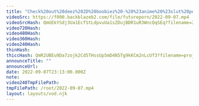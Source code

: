 ```yaml
---
title: "Check%20out%20deez%202D%20boobiez%20-%20%23anime%20%23slut%20person"
videoSrc: https://f000.backblazeb2.com/file/futureporn/2022-09-07.mp4
videoSrcHash: QmUEkYSdj3Ua1EcfStLdpvuUa1sZDujBDR1uR3WncQqSEq?filename=2022-09-07.mp4
video720Hash: 
video480Hash: 
video360Hash: 
video240Hash: 
thinHash: 
thiccHash: QmR2UBEu9Da7zojk2Cd5THssUp5mD4N5Tg9kKCm2nLcUf3?filename=projektmelody2022-09-07_thicc.jpg
announceTitle: ""
announceUrl: 
date: 2022-09-07T23:13:00.000Z
note: 
video240TmpFilePath: 
tmpFilePath: /root/2022-09-07.mp4
layout: layouts/vod.njk
---
```

